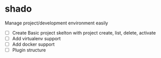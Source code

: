 # shado
Manage project/development environment easily

- [ ] Create Basic project skelton with project create, list, delete, activate
- [ ] Add virtualenv support
- [ ] Add docker support
- [ ] Plugin structure
